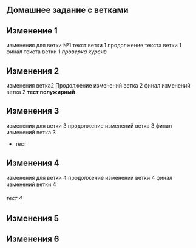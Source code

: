 ## Домашнее задание с ветками 

## Изменение 1

изменения для ветки №1
текст ветки 1
продолжение текста ветки 1
финал текста ветки 1 *проверка курсив*

## Изменения 2

изменения ветка2
Продолжение изменений ветка 2
финал изменений ветка 2
**тест полужирный**

## Изменения 3

изменения для ветки 3
продолжение изменений ветка 3
финал изменений ветка 3
 - тест

## Изменения 4

изменения для ветки 4
продолжение изменений ветки 4
финал изменений ветки 4
###### тест 4

## Изменения 5

## Изменения 6